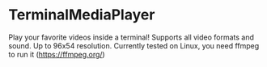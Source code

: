 # TerminalMediaPlayer
Play your favorite videos inside a terminal! Supports all video formats and sound. Up to 96x54 resolution.
Currently tested on Linux, you need ffmpeg to run it (https://ffmpeg.org/)
